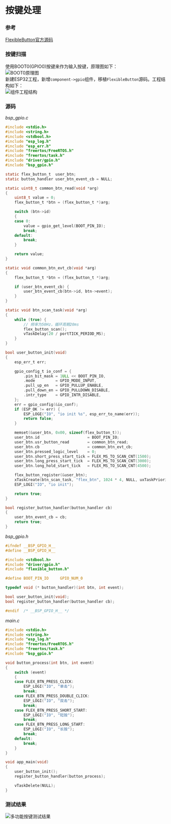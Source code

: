 # 按键处理
### 参考
[FlexibleButton官方源码](https://github.com/murphyzhao/FlexibleButton)
### 按键扫描    
使用BOOT0(GPIO0)按键来作为输入按键，原理图如下：    
![BOOT0原理图](https://ding-aliyun.oss-cn-shenzhen.aliyuncs.com/esp32/section15_boot_sch.jpg)     
新建ESP32工程，新增`component->gpio`组件，移植`FlexibleButton`源码。工程结构如下：    
![组件工程结构](https://ding-aliyun.oss-cn-shenzhen.aliyuncs.com/esp32/section15_component.jpg)      
### 源码
_bsp_gpio.c_
```c
#include <stdio.h>
#include <string.h>
#include <stdbool.h>
#include "esp_log.h"
#include "esp_err.h"
#include "freertos/FreeRTOS.h"
#include "freertos/task.h"
#include "driver/gpio.h"
#include "bsp_gpio.h"

static flex_button_t  user_btn;
static button_handler user_btn_event_cb = NULL;

static uint8_t common_btn_read(void *arg)
{
    uint8_t value = 0;
    flex_button_t *btn = (flex_button_t *)arg;

    switch (btn->id)
    {
    case 0:
        value = gpio_get_level(BOOT_PIN_IO);
        break;
    default:
        break;
    }

    return value;
}

static void common_btn_evt_cb(void *arg)
{
    flex_button_t *btn = (flex_button_t *)arg;

    if (user_btn_event_cb) {
        user_btn_event_cb(btn->id, btn->event);
    }
}

static void btn_scan_task(void *arg)
{
    while (true) {
        // 频率为50Hz，循环周期20ms
        flex_button_scan();
        vTaskDelay(20 / portTICK_PERIOD_MS);
    }
}

bool user_button_init(void)
{
    esp_err_t err;

    gpio_config_t io_conf = {
        .pin_bit_mask = 1ULL << BOOT_PIN_IO,
        .mode         = GPIO_MODE_INPUT,
        .pull_up_en   = GPIO_PULLUP_ENABLE,
        .pull_down_en = GPIO_PULLDOWN_DISABLE,
        .intr_type    = GPIO_INTR_DISABLE,
    };
    err = gpio_config(&io_conf);
    if (ESP_OK != err) {
        ESP_LOGE("IO", "io init %s", esp_err_to_name(err));
        return false;
    }

    memset(&user_btn, 0x00, sizeof(flex_button_t));
    user_btn.id                     = BOOT_PIN_IO;
    user_btn.usr_button_read        = common_btn_read;
    user_btn.cb                     = common_btn_evt_cb;
    user_btn.pressed_logic_level    = 0;
    user_btn.short_press_start_tick = FLEX_MS_TO_SCAN_CNT(1500);
    user_btn.long_press_start_tick  = FLEX_MS_TO_SCAN_CNT(3000);
    user_btn.long_hold_start_tick   = FLEX_MS_TO_SCAN_CNT(4500);

    flex_button_register(&user_btn);
    xTaskCreate(btn_scan_task, "flex_btn", 1024 * 4, NULL, uxTaskPriorityGet(NULL), NULL);
    ESP_LOGI("IO", "io init");

    return true;
}

bool register_button_handler(button_handler cb)
{
    user_btn_event_cb = cb;
    return true;
}
```
_bsp_gpio.h_
```c
#ifndef __BSP_GPIO_H__
#define __BSP_GPIO_H__

#include <stdbool.h>
#include "driver/gpio.h"
#include "flexible_button.h"

#define BOOT_PIN_IO     GPIO_NUM_0

typedef void (* button_handler)(int btn, int event);

bool user_button_init(void);
bool register_button_handler(button_handler cb);

#endif  /* __BSP_GPIO_H__ */
```
_main.c_
```c
#include <stdio.h>
#include <string.h>
#include "esp_log.h"
#include "freertos/FreeRTOS.h"
#include "freertos/task.h"
#include "bsp_gpio.h"

void button_process(int btn, int event)
{
    switch (event)
    {
    case FLEX_BTN_PRESS_CLICK:
        ESP_LOGI("IO", "单击");
        break;
    case FLEX_BTN_PRESS_DOUBLE_CLICK:
        ESP_LOGI("IO", "双击");
        break;
    case FLEX_BTN_PRESS_SHORT_START:
        ESP_LOGI("IO", "短按");
        break;
    case FLEX_BTN_PRESS_LONG_START:
        ESP_LOGI("IO", "长按");
        break;
    default:
        break;
    }
}

void app_main(void)
{
    user_button_init();
    register_button_handler(button_process);

    vTaskDelete(NULL);
}
```
### 测试结果
![多功能按键测试结果](https://ding-aliyun.oss-cn-shenzhen.aliyuncs.com/esp32/section15_result.jpg)

